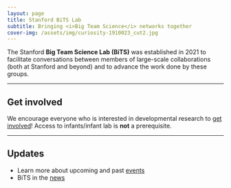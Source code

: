 ```yaml
---
layout: page
title: Stanford BiTS Lab
subtitle: Bringing <i>Big Team Science</i> networks together
cover-img: /assets/img/curiosity-1910023_cut2.jpg
---
```


<!---
Notes
- When using colors, use the color-blind palette from Wong (https://www.nature.com/articles/nmeth.1618.pdf?origin=ppub)
	- logo and project placeholders follow it.
--->

The Stanford **Big Team Science Lab (BiTS)** was established in 2021 to facilitate conversations between members of large-scale collaborations (both at Stanford and beyond) and to advance the work done by these groups.


***

## Get involved
We encourage everyone who is interested in developmental research to [get involved]({{site.baseurl}}/get_involved/)! Access to infants/infant lab is **not** a prerequisite.

***

## Updates
* Learn more about upcoming and past [events]({{site.baseurl}}/events/)
* BiTS in the [news]({{site.baseurl}}/news/)
